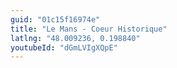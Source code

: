 ```yaml
---
guid: "01c15f16974e"
title: "Le Mans - Coeur Historique"
latlng: "48.009236, 0.198840"
youtubeId: "dGmLVIgXQpE" 
---
```

